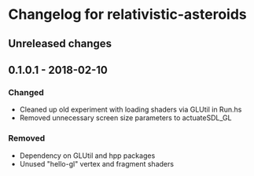 # Changelog for relativistic-asteroids

## Unreleased changes

## 0.1.0.1 - 2018-02-10

### Changed

- Cleaned up old experiment with loading shaders via GLUtil in Run.hs
- Removed unnecessary screen size parameters to actuateSDL\_GL

### Removed

- Dependency on GLUtil and hpp packages
- Unused "hello-gl" vertex and fragment shaders
